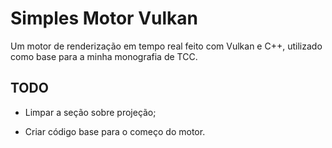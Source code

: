 # Simples Motor Vulkan

Um motor de renderização em tempo real feito com Vulkan e C++, utilizado como base para a minha monografia de TCC.

## TODO

- Limpar a seção sobre projeção;

- Criar código base para o começo do motor.
